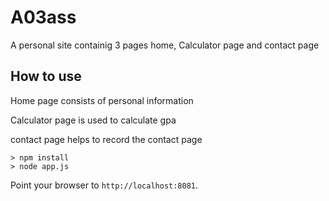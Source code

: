# A03ass

A personal site containig 3 pages home, Calculator page and contact page

## How to use
Home page consists of personal information

Calculator page is used to calculate gpa

contact page helps to record the contact page
```
> npm install
> node app.js
```

Point your browser to `http://localhost:8081`.
